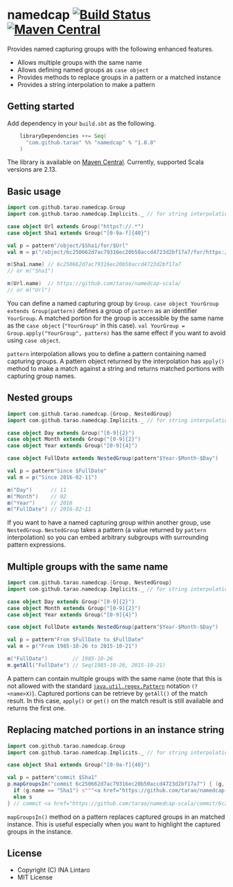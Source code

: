 namedcap [![Build Status][CI-img]][CI] [![Maven Central][maven-img]][maven]
========

Provides named capturing groups with the following enhanced features.

- Allows multiple groups with the same name
- Allows defining named groups as `case object`
- Provides methods to replace groups in a pattern or a matched instance
- Provides a string interpolation to make a pattern

Getting started
---------------

Add dependency in your `build.sbt` as the following.

```scala
    libraryDependencies ++= Seq(
      "com.github.tarao" %% "namedcap" % "1.0.0"
    )
```

The library is available on [Maven Central][maven].  Currently,
supported Scala versions are 2.13.

Basic usage
-----------

```scala
import com.github.tarao.namedcap.Group
import com.github.tarao.namedcap.Implicits._ // for string interpolation

case object Url extends Group("https?://.*")
case object Sha1 extends Group("[0-9a-f]{40}")

val p = pattern"/object/$Sha1/for/$Url"
val m = p("/object/6c250662d7ac79316ec20b50accd4723d2bf17a7/for/https://github.com/tarao/namedcap-scala/")

m(Sha1.name) // 6c250662d7ac79316ec20b50accd4723d2bf17a7
// or m("Sha1")

m(Url.name)  // https://github.com/tarao/namedcap-scala/
// or m("Url")
```

You can define a named capturing group by `Group`.  `case object
YourGroup extends Group(pattern)` defines a group of `pattern` as an
identifier `YourGroup`.  A matched portion for the group is accessible
by the same name as the `case object` (`"YourGroup"` in this case).
`val YourGroup = Group.apply("YourGroup", pattern)` has the same
effect if you want to avoid using `case object`.

`pattern` interpolation allows you to define a pattern containing
named capturing groups.  A pattern object returned by the
interpolation has `apply()` method to make a match against a string
and returns matched portions with capturing group names.

Nested groups
-------------

```scala
import com.github.tarao.namedcap.{Group, NestedGroup}
import com.github.tarao.namedcap.Implicits._ // for string interpolation

case object Day extends Group("[0-9]{2}")
case object Month extends Group("[0-9]{2}")
case object Year extends Group("[0-9]{4}")

case object FullDate extends NestedGroup(pattern"$Year-$Month-$Day")

val p = pattern"Since $FullDate"
val m = p("Since 2016-02-11")

m("Day")      // 11
m("Month")    // 02
m("Year")     // 2016
m("FullDate") // 2016-02-11
```

If you want to have a named capturing group within another group, use
`NestedGroup`.  `NestedGroup` takes a pattern (a value returned by
`pattern` interpolation) so you can embed arbitrary subgroups with
surrounding pattern expressions.

Multiple groups with the same name
----------------------------------

```scala
import com.github.tarao.namedcap.{Group, NestedGroup}
import com.github.tarao.namedcap.Implicits._ // for string interpolation

case object Day extends Group("[0-9]{2}")
case object Month extends Group("[0-9]{2}")
case object Year extends Group("[0-9]{4}")

case object FullDate extends NestedGroup(pattern"$Year-$Month-$Day")

val p = pattern"From $FullDate to $FullDate"
val m = p("From 1985-10-26 to 2015-10-21")

m("FullDate")        // 1985-10-26
m.getAll("FullDate") // Seq(1985-10-26, 2015-10-21)
```

A pattern can contain multiple groups with the same name (note that
this is not allowed with the standard
[`java.util.regex.Pattern`][java-regex] notation `(?<name>X)`).
Captured portions can be retrieve by `getAll()` of the match result.
In this case, `apply()` or `get()` on the match result is still
available and returns the first one.

Replacing matched portions in an instance string
------------------------------------------------

```scala
import com.github.tarao.namedcap.Group
import com.github.tarao.namedcap.Implicits._ // for string interpolation

case object Sha1 extends Group("[0-9a-f]{40}")

val p = pattern"commit $Sha1"
p.mapGroupsIn("commit 6c250662d7ac79316ec20b50accd4723d2bf17a7") { (g, s) =>
  if (g.name == "Sha1") s"""<a href="https://github.com/tarao/namedcap-scala/commit/$s">$s</a>"""
  else s
} // commit <a href="https://github.com/tarao/namedcap-scala/commit/6c250662d7ac79316ec20b50accd4723d2bf17a7">6c250662d7ac79316ec20b50accd4723d2bf17a7</a>
```

`mapGroupsIn()` method on a pattern replaces captured groups in an
matched instance.  This is useful especially when you want to
highlight the captured groups in the instance.

License
-------

- Copyright (C) INA Lintaro
- MIT License

[CI]: https://github.com/tarao/namedcap-scala/actions/workflows/ci.yaml
[CI-img]: https://github.com/tarao/namedcap-scala/actions/workflows/ci.yaml/badge.svg
[coverage]: https://coveralls.io/github/tarao/namedcap-scala?branch=master
[coverage-img]: https://coveralls.io/repos/tarao/namedcap-scala/badge.svg?branch=master&service=github
[maven]: https://search.maven.org/artifact/com.github.tarao/namedcap_2.13
[maven-img]: https://maven-badges.herokuapp.com/maven-central/com.github.tarao/namedcap_2.13/badge.svg

[java-regex]: https://docs.oracle.com/javase/8/docs/api/java/util/regex/Pattern.html
